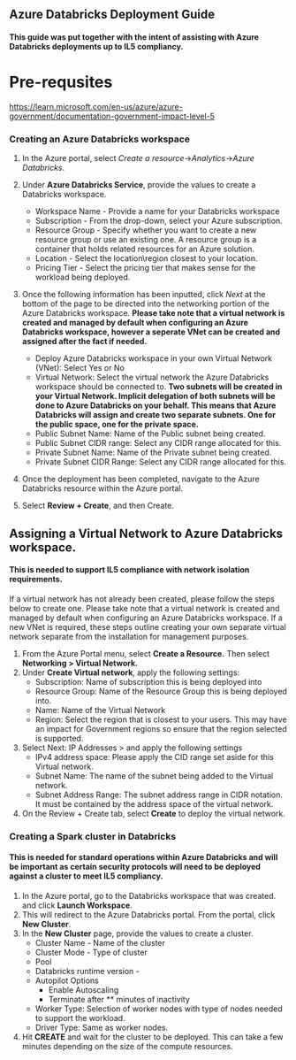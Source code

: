 ## Azure Databricks Deployment Guide
#### This guide was put together with the intent of assisting with Azure Databricks deployments up to IL5 compliancy. 

# Pre-requsites
https://learn.microsoft.com/en-us/azure/azure-government/documentation-government-impact-level-5

### Creating an Azure Databricks workspace
1. In the Azure portal, select *Create a resource*->*Analytics*->*Azure Databricks*.
2. Under **Azure Databricks Service**, provide the values to create a Databricks workspace.
      - Workspace Name - Provide a name for your Databricks workspace
      - Subscription - From the drop-down, select your Azure subscription.
      - Resource Group - Specify whether you want to create a new resource group or use an existing one. A resource group is a container that holds related resources for an Azure solution.
      - Location - Select the location\region closest to your location.
      - Pricing Tier - Select the pricing tier that makes sense for the workload being deployed.
3. Once the following information has been inputted, click *Next* at the bottom of the page to be directed into the networking portion of the Azure Databricks workspace. 
**Please take note that a virtual network is created and managed by default when configuring an Azure Databricks workspace, however a seperate VNet can be created and assigned after the fact if needed.**
      - Deploy Azure Databricks workspace in your own Virtual Network (VNet): Select Yes or No
      - Virtual Network: Select the virtual network the Azure Databricks workspace should be connected to.
**Two subnets will be created in your Virtual Network. Implicit delegation of both subnets will be done to Azure Databricks on your behalf. This means that Azure Databricks will assign and create two separate subnets. One for the public space, one for the private space.**
      - Public Subnet Name: Name of the Public subnet being created.
      - Public Subnet CIDR range: Select any CIDR range allocated for this.
      - Private Subnet Name: Name of the Private subnet being created.
      - Private Subnet CIDR Range: Select any CIDR range allocated for this.
4. Once the deployment has been completed, navigate to the Azure Databricks resource within the Azure portal. 

3. Select **Review + Create**, and then Create. 

## Assigning a Virtual Network to Azure Databricks workspace. 
#### This is needed to support IL5 compliance with network isolation requirements.

If a virtual network has not already been created, please follow the steps below to create one. Please take note that a virtual network is created and managed by default when configuring an Azure Databricks workspace. If a new VNet is required, these steps outline creating your own separate virtual network separate from the installation for management purposes.
1. From the Azure Portal menu, select **Create a Resource.** Then select **Networking > Virtual Network.**
2. Under **Create Virtual network**, apply the following settings:
      - Subscription: Name of subscription this is being deployed into
      - Resource Group: Name of the Resource Group this is being deployed into.
      - Name: Name of the Virtual Network
      - Region: Select the region that is closest to your users. This may have an impact for Government regions so ensure that the region selected is supported.
3. Select Next: IP Addresses > and apply the following settings
      - IPv4 address space: Please apply the CID range set aside for this Virtual network. 
      - Subnet Name: The name of the subnet being added to the Virtual network.
      - Subnet Address Range: The subnet address range in CIDR notation. It must be contained by the address space of the virtual network.  
4. On the Review + Create tab, select **Create** to deploy the virtual network. 

### Creating a Spark cluster in Databricks
#### This is needed for standard operations within Azure Databricks and will be important as certain security protocols will need to be deployed against a cluster to meet IL5 compliancy.

1. In the Azure portal, go to the Databricks workspace that was created. and click **Launch Workspace**.
2. This will redirect to the Azure Databricks portal. From the portal, click **New Cluster**. 
3. In the **New Cluster** page, provide the values to create a cluster.
      - Cluster Name - Name of the cluster
      - Cluster Mode - Type of cluster
      - Pool
      - Databricks runtime version -
      - Autopilot Options
          - Enable Autoscaling
          - Terminate after ** minutes of inactivity
      - Worker Type: Selection of worker nodes with type of nodes needed to support the workload.
      - Driver Type: Same as worker nodes.
4. Hit **CREATE** and wait for the cluster to be deployed. This can take a few minutes depending on the size of the compute resources.





